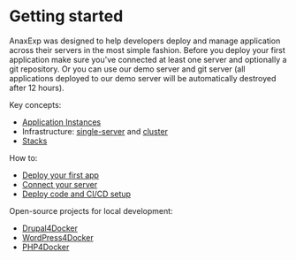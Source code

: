 # Getting started

AnaxExp was designed to help developers deploy and manage application across their servers in the most simple fashion. Before you deploy your first application make sure you've connected at least one server and optionally a git repository. Or you can use our demo server and git server (all applications deployed to our demo server will be automatically destroyed after 12 hours).

Key concepts:

* [Application Instances](apps/instances.md)
* Infrastructure: [single-server](infrastructure/index.md) and [cluster](cluster/index.md)
* [Stacks](stacks/index.md)

How to:

* [Deploy your first app](apps/deploy.md)
* [Connect your server](infrastructure/connecting-server.md)
* [Deploy code and CI/CD setup](apps/deploy.md)

Open-source projects for local development:

* [Drupal4Docker](stacks/drupal/local.md)
* [WordPress4Docker](stacks/wordpress/local.md)
* [PHP4Docker](stacks/php/local.md)
